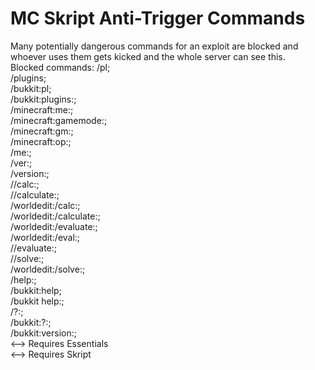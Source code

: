 # MC Skript Anti-Trigger Commands
Many potentially dangerous commands for an exploit are blocked and whoever uses them gets kicked and the whole server can see this.<br>
Blocked commands: /pl;<br>/plugins;<br>/bukkit:pl;<br>/bukkit:plugins:;<br>/minecraft:me:;<br>/minecraft:gamemode:;<br>/minecraft:gm:;<br>/minecraft:op:;<br>/me:;<br>/ver:;<br>/version:;<br>//calc:;<br>//calculate:;<br>/worldedit:/calc:;<br>/worldedit:/calculate:;<br>/worldedit:/evaluate:;<br>/worldedit:/eval:;<br>//evaluate:;<br>//solve:;<br>/worldedit:/solve:;<br>/help:;<br>/bukkit:help;<br>/bukkit help:;<br>/?:;<br>/bukkit:?:;<br>/bukkit:version:;<br>
<--> Requires Essentials<br>
<--> Requires Skript

